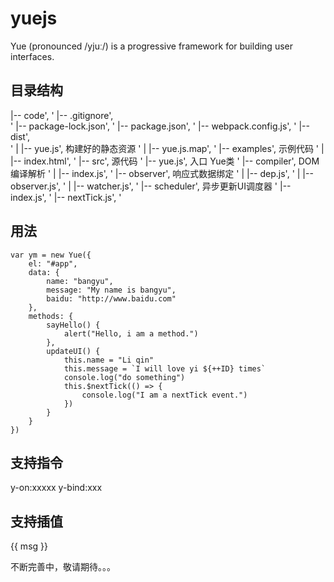 # yuejs
Yue (pronounced /yjuː/) is a progressive framework for building user interfaces.


## 目录结构
|-- code',
  '    |-- .gitignore',             
  '    |-- package-lock.json',
  '    |-- package.json',
  '    |-- webpack.config.js',
  '    |-- dist',               
  '    |   |-- yue.js',         构建好的静态资源
  '    |   |-- yue.js.map',
  '    |-- examples',           示例代码
  '    |   |-- index.html',
  '    |-- src',                源代码
  '        |-- yue.js',         入口 Yue类
  '        |-- compiler',       DOM编译解析
  '        |   |-- index.js',
  '        |-- observer',       响应式数据绑定
  '        |   |-- dep.js',
  '        |   |-- observer.js',
  '        |   |-- watcher.js',
  '        |-- scheduler',      异步更新UI调度器
  '            |-- index.js',
  '            |-- nextTick.js',
  '

## 用法
```
var ym = new Yue({
    el: "#app",
    data: {
        name: "bangyu",
        message: "My name is bangyu",
        baidu: "http://www.baidu.com"
    },
    methods: {
        sayHello() {
            alert("Hello, i am a method.")
        },
        updateUI() {
            this.name = "Li qin"
            this.message = `I will love yi ${++ID} times`
            console.log("do something")
            this.$nextTick(() => {
                console.log("I am a nextTick event.")
            })
        }
    }
})
```

## 支持指令
y-on:xxxxx
y-bind:xxx

## 支持插值
{{ msg }}




不断完善中，敬请期待。。。



